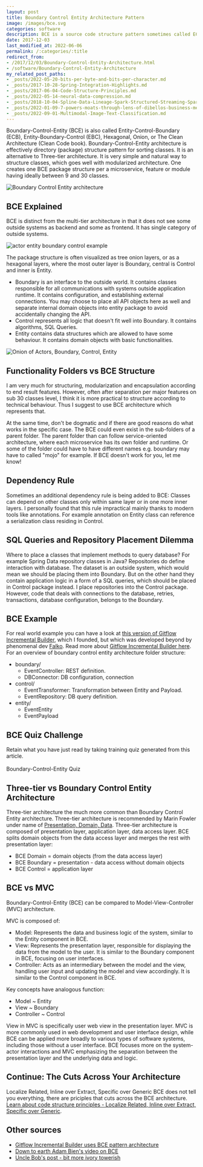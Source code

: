 ```yaml
---
layout: post
title: Boundary Control Entity Architecture Pattern
image: /images/bce.svg
categories: software
description: BCE is a source code structure pattern sometimes called ECB, EBC, Hexagonal, Onion, Clean architecture, or MVC.
date: 2017-12-03
last_modified_at: 2022-06-06
permalink: /:categories/:title
redirect_from:
- /2017/12/03/Boundary-Control-Entity-Architecture.html
- /software/Boundary-Control-Entity-Architecture
my_related_post_paths:
- _posts/2022-05-20-bits-per-byte-and-bits-per-character.md
- _posts/2017-10-28-Spring-Integration-Highlights.md
- _posts/2017-06-04-Code-Structure-Principles.md
- _posts/2022-05-14-neural-data-compression.md
- _posts/2018-10-04-Spline-Data-Lineage-Spark-Structured-Streaming-Spark-AI-Summit-2018.md
- _posts/2022-01-09-7-powers-moats-through-lens-of-dibellos-business-mental-model.md
- _posts/2022-09-01-Multimodal-Image-Text-Classification.md
---
```




Boundary-Control-Entity (BCE) is also called Entity-Control-Boundary (ECB), Entity-Boundary-Control (EBC), Hexagonal, Onion, or The Clean Architecture (Clean Code book).
Boundary-Control-Entity architecture is effectively directory (package) structure pattern for sorting classes.
It is an alternative to Three-tier architecture. It is very simple and natural way to structure classes, which goes well with modularized architecture. 
One creates one BCE package structure per a microservice, feature or module having ideally between 9 and 30 classes.  

<p><img src="/images/bce.svg" alt="Boundary Control Entity architecture"/></p>


## BCE Explained
BCE is distinct from the multi-tier architecture in that it does not see some outside systems as backend and some as frontend.
It has single category of outside systems.

![actor entity boundary control example](/images/actor-boundary-control-entity.svg)

The package structure is often visualized as tree onion layers, or as a hexagonal layers, where the most outer layer is Boundary, central is Control and inner is Entity.
- Boundary is an interface to the outside world. It contains classes responsible for all communications with systems outside application runtime. It contains configuration, and establishing external connections. You may choose to place all API objects here as well and separate internal domain objects into entity package to avoid accidentally changing the API.
- Control represents all logic that doesn't fit well into Boundary. It contains algorithms, SQL Queries.
- Entity contains data structures which are allowed to have some behaviour. It contains domain objects with basic functionalities.

![Onion of Actors, Boundary, Control, Entity](/images/onion-actors-boundary-control-entity.svg)


## Functionality Folders vs BCE Structure

I am very much for structuring, modularization and encapsulation according to end result features. However, often after separation per major features on sub 30 classes level, I think it is more practical to structure according to technical behaviour. Thus I suggest to use BCE architecture which represents that.

At the same time, don't be dogmatic and if there are good reasons do what works in the specific case. The BCE could even exist in the sub-folders of a parent folder. The parent folder than can follow service-oriented architecture, where each microservice has its own folder and runtime. Or some of the folder could have to have different names e.g. boundary may have to called "mojo" for example. If BCE doesn't work for you, let me know!

## Dependency Rule
Sometimes an additional dependency rule is being added to BCE: Classes can depend on other classes only within same layer or in one more inner layers.
I personally found that this rule impractical mainly thanks to modern tools like annotations.
For example annotation on Entity class can reference a serialization class residing in Control.

## SQL Queries and Repository Placement Dilemma
Where to place a classes that implement methods to query database? For example Spring Data repository classes in Java?
Repositories do define interaction with database. The dataset is an outside system, which would mean we should be placing them into Boundary.
But on the other hand they contain application logic in a form of a SQL queries, which should be placed in Control package instead.
I place repositories into the Control package.
However, code that deals with connections to the database, retries, transactions, database configuration, belongs to the Boundary.


## BCE Example
For real world example you can have a look at [this version of Gitflow Incremental Builder](https://github.com/gitflow-incremental-builder/gitflow-incremental-builder/tree/a5b310bad88da1ee12f887b77ac153ab20a7699e/src/main/java/com/vackosar/gitflowincrementalbuild), which I founded, but which was developed beyond by phenomenal dev [Falko](https://github.com/famod).
Read more about [Gitflow Incremental Builder here](/software/GitFlow-Incremental-Builder).
For an overview of boundary control entity architecture folder structure:

- boundary/
  - EventController: REST definition.
  - DBConnector: DB configuration, connection
- control/
  - EventTransformer: Transformation between Entity and Payload.
  - EventRepository: DB query definition.
- entity/
  - EventEntity
  - EventPayload
  
  
## BCE Quiz Challenge
Retain what you have just read by taking training quiz generated from this article.<br>
<br>
<a class="btn btn-warning" style="text-decoration: none;" href="https://quizrecall.com/study/public-test?store_id=dc985c9e-6812-41d3-a020-33c4a0340c16">Boundary-Control-Entity Quiz</a>


## Three-tier vs Boundary Control Entity Architecture
Three-tier architecture the much more common than Boundary Control Entity architecture.
Three-tier architecture is recommended by Marin Fowler under name of [Presentation, Domain, Data](https://martinfowler.com/bliki/PresentationDomainDataLayering.html).
Three-tier architecture is composed of presentation layer, application layer, data access layer.
BCE splits domain objects from the data access layer and merges the rest with presentation layer:
- BCE Domain = domain objects (from the data access layer)
- BCE Boundary = presentation - data access without domain objects
- BCE Control = application layer


## BCE vs MVC
Boundary-Control-Entity (BCE) can be compared to Model-View-Controller (MVC) architecture.

MVC is composed of:
- Model: Represents the data and business logic of the system, similar to the Entity component in BCE.
- View: Represents the presentation layer, responsible for displaying the data from the model to the user. It is similar to the Boundary component in BCE, focusing on user interfaces.
- Controller: Acts as an intermediary between the model and the view, handling user input and updating the model and view accordingly. It is similar to the Control component in BCE.

Key concepts have analogous function:
- Model ~ Entity
- View ~ Boundary
- Controller ~ Control

View in MVC is specifically user web view in the presentation layer.
MVC is more commonly used in web development and user interface design, while BCE can be applied more broadly to various types of software systems, including those without a user interface.
BCE focuses more on the system-actor interactions and MVC emphasizing the separation between the presentation layer and the underlying data and logic.


## Continue: The Cuts Across Your Architecture
Localize Related, Inline over Extract, Specific over Generic
BCE does not tell you everything, there are priciples that cuts across the BCE architecture.
[Learn about code structure principles - Localize Related, Inline over Extract, Specific over Generic](/software/Code-Structure-Principles).


## Other sources
- [Gitflow Incremental Builder uses BCE pattern architecture](https://github.com/gitflow-incremental-builder/gitflow-incremental-builder/tree/master/src/main/java/com/vackosar/gitflowincrementalbuild)
- [Down to earth Adam Bien's video on BCE](https://www.youtube.com/watch?v=grJC6RFiB58)
- [Uncle Bob's post - bit more ivory towerish](https://8thlight.com/blog/uncle-bob/2012/08/13/the-clean-architecture.html)
